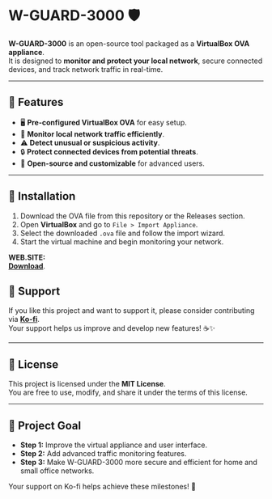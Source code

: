 # W-GUARD-3000 🛡️

**W-GUARD-3000** is an open-source tool packaged as a **VirtualBox OVA appliance**.  
It is designed to **monitor and protect your local network**, secure connected devices, and track network traffic in real-time.

---

## 🚀 Features

- 🖥️ **Pre-configured VirtualBox OVA** for easy setup.  
- 📡 **Monitor local network traffic efficiently**.  
- ⚠️ **Detect unusual or suspicious activity**.  
- 🔒 **Protect connected devices from potential threats**.  
- 🔧 **Open-source and customizable** for advanced users.

---

## 📝 Installation

1. Download the OVA file from this repository or the Releases section.  
2. Open **VirtualBox** and go to `File > Import Appliance`.  
3. Select the downloaded `.ova` file and follow the import wizard.  
4. Start the virtual machine and begin monitoring your network.

**WEB.SITE:**  
**[Download](https://ko-fi.com/web.guard.3000)**.


## 💖 Support

If you like this project and want to support it, please consider contributing via **[Ko-fi](https://ko-fi.com/web.guard.3000)**.  
Your support helps us improve and develop new features! ☕✨

---

## 📄 License

This project is licensed under the **MIT License**.  
You are free to use, modify, and share it under the terms of this license.

---

## 🎯 Project Goal

- **Step 1:** Improve the virtual appliance and user interface.  
- **Step 2:** Add advanced traffic monitoring features.  
- **Step 3:** Make W-GUARD-3000 more secure and efficient for home and small office networks.  

Your support on Ko-fi helps achieve these milestones! 💪
